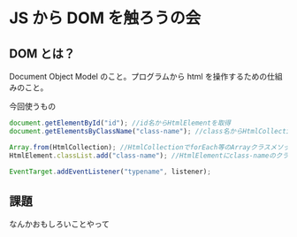 # JS から DOM を触ろうの会

## DOM とは？

Document Object Model のこと。プログラムから html を操作するための仕組みのこと。

今回使うもの

```javascript
document.getElementById("id"); //id名からHtmlElementを取得
document.getElementsByClassName("class-name"); //class名からHtmlCollectionを取得（配列ではないので注意）

Array.from(HtmlCollection); //HtmlCollectionでforEach等のArrayクラスメソッドを利用する方法
HtmlElement.classList.add("class-name"); //HtmlElementにclass-nameのクラスを追加

EventTarget.addEventListener("typename", listener);
```

## 課題

なんかおもしろいことやって
